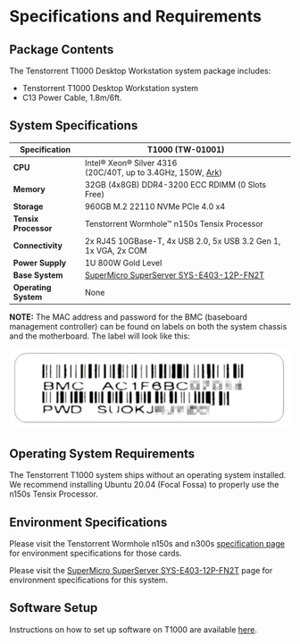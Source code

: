 # Specifications and Requirements

## Package Contents

The Tenstorrent T1000 Desktop Workstation system package includes:

- Tenstorrent T1000 Desktop Workstation system
- C13 Power Cable, 1.8m/6ft.

## System Specifications

| Specification        | T1000 (TW-01001)                                             |
| -------------------- | ------------------------------------------------------------ |
| **CPU**              | Intel® Xeon® Silver 4316<br />(20C/40T, up to 3.4GHz, 150W, [Ark](https://ark.intel.com/content/www/us/en/ark/products/215270/intel-xeon-silver-4316-processor-30m-cache-2-30-ghz.html)) |
| **Memory**           | 32GB (4x8GB) DDR4-3200 ECC RDIMM (0 Slots Free)              |
| **Storage**          | 960GB M.2 22110 NVMe PCIe 4.0 x4                             |
| **Tensix Processor** | Tenstorrent Wormhole™ n150s Tensix Processor                 |
| **Connectivity**     | 2x RJ45 10GBase-T, 4x USB 2.0, 5x USB 3.2 Gen 1, 1x VGA, 2x COM |
| **Power Supply**     | 1U 800W Gold Level                                           |
| **Base System**      | [SuperMicro SuperServer SYS-E403-12P-FN2T](https://www.supermicro.com/en/products/system/IoT/Box_PC/SYS-E403-12P-FN2T) |
| **Operating System** | None                                                         |

**NOTE:** The MAC address and password for the BMC (baseboard management controller) can be found on labels on both the system chassis and the motherboard. The label will look like this:

![](../bmclabel.png)

## Operating System Requirements

The Tenstorrent T1000 system ships without an operating system installed. We recommend installing Ubuntu 20.04 (Focal Fossa) to properly use the n150s Tensix Processor.

## Environment Specifications

Please visit the Tenstorrent Wormhole n150s and n300s [specification page](../../aibs/wormhole/specifications.md) for environment specifications for those cards.

Please visit the [SuperMicro SuperServer SYS-E403-12P-FN2T](https://www.supermicro.com/en/products/system/IoT/Box_PC/SYS-E403-12P-FN2T) page for environment specifications for this system.

## Software Setup

Instructions on how to set up software on T1000 are available [here](https://docs.tenstorrent.com/getting-started/README.html).